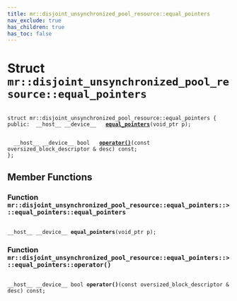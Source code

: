 ```yaml
---
title: mr::disjoint_unsynchronized_pool_resource::equal_pointers
nav_exclude: true
has_children: true
has_toc: false
---
```


# Struct `mr::disjoint_unsynchronized_pool_resource::equal_pointers`

<code class="doxybook">
<span>struct mr::disjoint&#95;unsynchronized&#95;pool&#95;resource::equal&#95;pointers {</span>
<span>public:</span><span>&nbsp;&nbsp;__host__ __device__ </span><span>&nbsp;&nbsp;<b><a href="/thrust/api/classes/structmr_1_1disjoint__unsynchronized__pool__resource_1_1equal__pointers.html#function-equal_pointers">equal&#95;pointers</a></b>(void_ptr p);</span>
<br>
<span>&nbsp;&nbsp;__host__ __device__ bool </span><span>&nbsp;&nbsp;<b><a href="/thrust/api/classes/structmr_1_1disjoint__unsynchronized__pool__resource_1_1equal__pointers.html#function-operator()">operator()</a></b>(const oversized_block_descriptor & desc) const;</span>
<span>};</span>
</code>

## Member Functions

<h3 id="function-equal_pointers">
Function <code>mr::disjoint&#95;unsynchronized&#95;pool&#95;resource::equal&#95;pointers::&gt;::equal&#95;pointers::equal&#95;pointers</code>
</h3>

<code class="doxybook">
<span>__host__ __device__ </span><span><b>equal_pointers</b>(void_ptr p);</span></code>
<h3 id="function-operator()">
Function <code>mr::disjoint&#95;unsynchronized&#95;pool&#95;resource::equal&#95;pointers::&gt;::equal&#95;pointers::operator()</code>
</h3>

<code class="doxybook">
<span>__host__ __device__ bool </span><span><b>operator()</b>(const oversized_block_descriptor & desc) const;</span></code>


